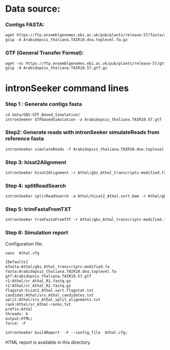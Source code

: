 Data source:
============

### Contigs FASTA: 

```diff
wget https://ftp.ensemblgenomes.ebi.ac.uk/pub/plants/release-57/fasta/arabidopsis_thaliana/dna/Arabidopsis_thaliana.TAIR10.dna.toplevel.fa.gz
gzip -d Arabidopsis_thaliana.TAIR10.dna.toplevel.fa.gz
```

### GTF (General Transfer Format):


```diff
wget -nc https://ftp.ensemblgenomes.ebi.ac.uk/pub/plants/release-57/gtf/arabidopsis_thaliana/Arabidopsis_thaliana.TAIR10.57.gtf.gz
gzip -d Arabidopsis_thaliana.TAIR10.57.gtf.gz

```

intronSeeker command lines
============================

### Step 1 : Generate contigs fasta

```diff
cd data/GBS-GTF_Based_Simulation/
intronSeeker GTFbasedSimulation -a Arabidopsis_thaliana.TAIR10.57.gtf -r Arabidopsis_thaliana.TAIR10.dna.toplevel.fa -p Athal -o Athal
```

### Step2: Generate reads with intronSeeker simulateReads from reference fasta

```diff
intronSeeker simulateReads -f Arabidopsis_thaliana.TAIR10.dna.toplevel.fa -c ../../config/grinder_GBS.cfg -p Athal -o Athal
```

### Step 3: hisat2Alignment

```diff
intronSeeker hisat2Alignment -r Athal/gbs_Athal_transcripts-modified.fa -1 Athal/sr_Athal_R1.fastq.gz -2 Athal/sr_Athal_R2.fastq.gz -o Athal -p Athal

```

### Step 4: splitReadSearch

```diff
intronSeeker splitReadSearch -a Athal/hisat2_Athal.sort.bam -r Athal/gbs_Athal_transcripts-modified.fa -o Athal -p Athal

```

### Step 5: trimFastaFromTXT

```diff
intronSeeker trimFastaFromTXT -r Athal/gbs_Athal_transcripts-modified.fa -c Athal/srs_Athal_HISAT2_candidates.txt -o Athal/HISAT2_trim/ -p Athal
```

### Step 6: Simulation report


Configuration file:

```diff
nano  Athal.cfg
```


```diff
[Defaults]
mfasta:Athal/gbs_Athal_transcripts-modified.fa
fasta:Arabidopsis_thaliana.TAIR10.dna.toplevel.fa
gtf:Arabidopsis_thaliana.TAIR10.57.gtf
r1:Athal/sr_Athal_R1.fastq.gz
r2:Athal/sr_Athal_R2.fastq.gz
flagstat:hisat2_Athal.sort.flagstat.txt
candidat:Athal/srs_Athal_candidates.txt
split:Athal/srs_Athal_split_alignments.txt
rank:Athal/sr_Athal-ranks.txt
prefix:Athal
threads: 6                
output:HTML/
force: -F
```


```diff
intronSeeker buildReport  -F --config_file  Athal.cfg;
```

HTML report is available in this directory.
